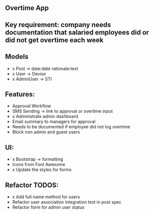 ## Overtime App

## Key requirement: company needs documentation that salaried employees did or did not get overtime each week

## Models
- x Post -> date:date rationale:text
- x User -> Devise
- x AdminUser -> STI

## Features:
- Approval Workflow
- SMS Sending -> link to approval or overtime input
- x Administrate admin dashboard
- Email summary to managers for approval
- Needs to be documented if employee did not log overtime
- Block non admin and guest users

## UI:
- x Bootstrap -> formatting
- Icons from Font Awesome
- x Update the styles for forms

## Refactor TODOS:
- x Add full name method for users
- Refactor user association integration test in post spec
- Refactor form for admin user status